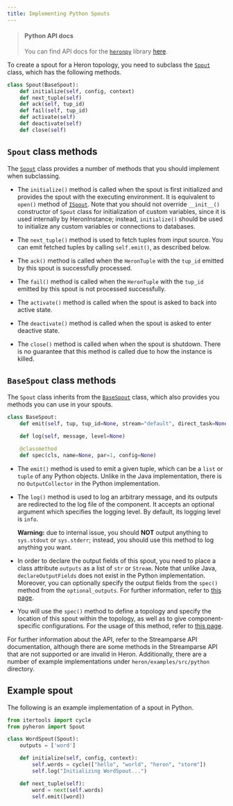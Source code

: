 ```yaml
---
title: Implementing Python Spouts
---
```


> #### Python API docs
> You can find API docs for the [`heronpy`](https://pypi.python.org/pypi/heronpy) library [here](/api/python).

To create a spout for a Heron topology, you need to subclass the [`Spout`](/api/python/spout/spout.m.html#pyheron.spout.spout.Spout) class, which has the following methods.

```python
class Spout(BaseSpout):
    def initialize(self, config, context)
    def next_tuple(self)
    def ack(self, tup_id)
    def fail(self, tup_id)
    def activate(self)
    def deactivate(self)
    def close(self)
```

## `Spout` class methods

The [`Spout`](/api/python/spout/spout.m.html#pyheron.spout.spout.Spout) class provides a number of methods that you should implement when subclassing.

* The `initialize()` method is called when the spout is first initialized
and provides the spout with the executing environment. It is equivalent to
`open()` method of [`ISpout`](/api/com/twitter/heron/api/spout/ISpout.html).
Note that you should not override `__init__()` constructor of `Spout` class
for initialization of custom variables, since it is used internally by HeronInstance; instead,
`initialize()` should be used to initialize any custom variables or connections to databases.

* The `next_tuple()` method is used to fetch tuples from input source. You can
emit fetched tuples by calling `self.emit()`, as described below.

* The `ack()` method is called when the `HeronTuple` with the `tup_id` emitted
by this spout is successfully processed.

* The `fail()` method is called when the `HeronTuple` with the `tup_id` emitted
by this spout is not processed successfully.

* The `activate()` method is called when the spout is asked to back into
active state.

* The `deactivate()` method is called when the spout is asked to enter deactive
state.

* The `close()` method is called when when the spout is shutdown. There is no
guarantee that this method is called due to how the instance is killed.

## `BaseSpout` class methods

The `Spout` class inherits from the [`BaseSpout`](/api/python/spout/base_spout.m.html#pyheron.spout.base_spout.BaseSpout) class, which also provides you methods you can use in your spouts.

```python
class BaseSpout:
    def emit(self, tup, tup_id=None, stream="default", direct_task=None, need_task_ids=False)

    def log(self, message, level=None)

    @classmethod
    def spec(cls, name=None, par=1, config=None)
```

* The `emit()` method is used to emit a given tuple, which can be a `list` or `tuple` of any Python objects. Unlike in the Java implementation, there is no `OutputCollector` in the Python implementation.

* The `log()` method is used to log an arbitrary message, and its outputs are redirected to the log file of the component. It accepts an optional argument which specifies the logging level. By default, its logging level is `info`.

    **Warning:** due to internal issue, you should **NOT** output anything to
    `sys.stdout` or `sys.stderr`; instead, you should use this method to log anything you want.

* In order to declare the output fields of this spout, you need to place
a class attribute `outputs` as a list of `str` or `Stream`. Note that unlike Java,
`declareOutputFields` does not exist in the Python implementation. Moreover, you can
optionally specify the output fields from the `spec()` method from the `optional_outputs`.
For further information, refer to [this page](../topologies).

* You will use the `spec()` method to define a topology and specify the location
of this spout within the topology, as well as to give component-specific configurations.
For the usage of this method, refer to [this page](../topologies).

For further information about the API, refer to the Streamparse API documentation,
although there are some methods in the Streamparse API that are not supported or are
invalid in Heron. Additionally, there are a number of example implementations
under `heron/examples/src/python` directory.

## Example spout

The following is an example implementation of a spout in Python.

```python
from itertools import cycle
from pyheron import Spout

class WordSpout(Spout):
    outputs = ['word']

    def initialize(self, config, context):
        self.words = cycle(["hello", "world", "heron", "storm"])
        self.log("Initializing WordSpout...")

    def next_tuple(self):
        word = next(self.words)
        self.emit([word])
```
